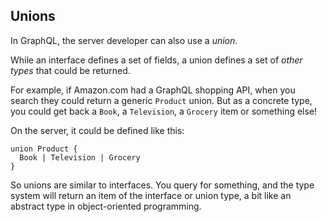 ## Unions

In GraphQL, the server developer can also use a _union_.

While an interface defines a set of fields, a union defines a set of _other types_ that could be returned.

For example, if Amazon.com had a GraphQL shopping API, when you search they could return a generic `Product` union. But as a concrete type, you could get back a `Book`, a `Television`, a `Grocery` item or something else!

On the server, it could be defined like this:

```
union Product {
  Book | Television | Grocery
}
```

So unions are similar to interfaces. You query for something, and the type system will return an item of the interface or union type, a bit like an abstract type in object-oriented programming.

<!--
1. Run a query in [Github GraphiQL](https://developer.github.com/early-access/graphql/explorer/) to search for `TODO`.

2. How do you know what type is actually returned?

3. Can you add the fields of any of the concrete types to your query?
-->
